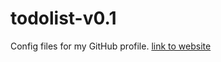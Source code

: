 # todolist-v0.1
Config files for my GitHub profile.
[link to website](https://harshg775.github.io/todolist-v0.1/)
